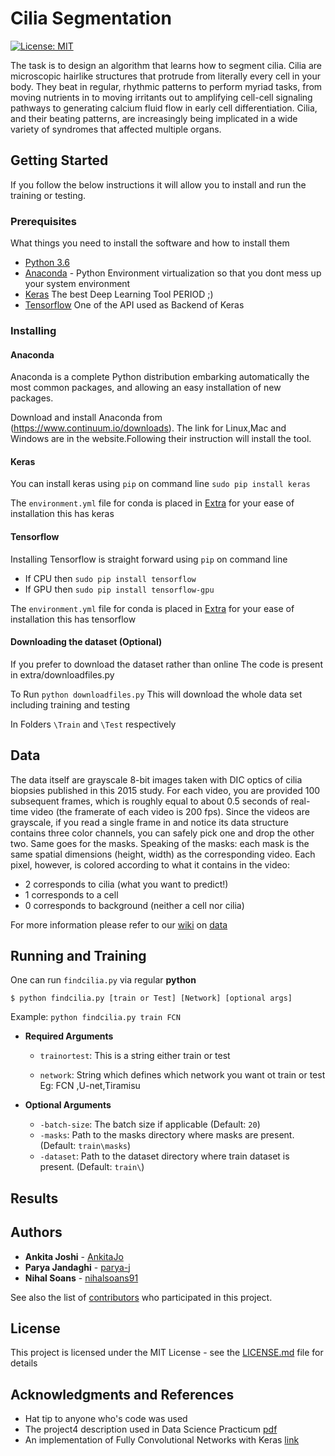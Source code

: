# Cilia Segmentation

[![License: MIT](https://img.shields.io/badge/License-MIT-yellow.svg)](https://opensource.org/licenses/MIT)

The task is to design an algorithm that learns how to segment cilia. Cilia are microscopic
hairlike structures that protrude from literally every cell in your body. They beat
in regular, rhythmic patterns to perform myriad tasks, from moving nutrients in to moving
irritants out to amplifying cell-cell signaling pathways to generating calcium fluid
flow in early cell differentiation. Cilia, and their beating patterns, are increasingly being
implicated in a wide variety of syndromes that affected multiple organs.

## Getting Started

If you follow the below instructions it will allow you to install and run the training or testing.

### Prerequisites

What things you need to install the software and how to install them

- [Python 3.6](https://www.python.org/downloads/release/python-360/)
- [Anaconda](https://www.anaconda.com/) - Python Environment virtualization so that you dont mess up your system environment
- [Keras](https://keras.io/) The best Deep Learning Tool PERIOD ;)
- [Tensorflow](https://www.tensorflow.org/) One of the API used as Backend of Keras

### Installing

#### Anaconda

Anaconda is a complete Python distribution embarking automatically the most common packages, and allowing an easy installation of new packages.

Download and install Anaconda from (https://www.continuum.io/downloads).
The link for Linux,Mac and Windows are in the website.Following their instruction will install the tool.

#### Keras

You can install keras using ``` pip ``` on command line
``` sudo pip install keras ```

The `environment.yml` file for conda is placed in [Extra](https://github.com/dsp-uga/team-huddle/tree/master/extra) for your ease of installation this has keras

#### Tensorflow
Installing Tensorflow is straight forward using ``` pip ``` on command line

* If CPU then  ``` sudo pip install tensorflow ```
* If GPU then ``` sudo pip install tensorflow-gpu ```

The `environment.yml` file for conda is placed in [Extra](https://github.com/dsp-uga/team-huddle/tree/master/extra) for your ease of installation this has tensorflow

#### Downloading the dataset (Optional)

If you prefer to download the dataset rather than online
The code is present in extra/downloadfiles.py

To Run ``` python downloadfiles.py ``` This will download the whole data set including training and testing

In Folders ```\Train``` and ```\Test``` respectively

## Data
The data itself are grayscale 8-bit images taken with DIC optics of cilia biopsies published
in this 2015 study. For each video, you are provided 100 subsequent frames, which
is roughly equal to about 0.5 seconds of real-time video (the framerate of each video is
200 fps). Since the videos are grayscale, if you read a single frame in and notice its data
structure contains three color channels, you can safely pick one and drop the other two.
Same goes for the masks.
Speaking of the masks: each mask is the same spatial dimensions (height, width) as the
corresponding video. Each pixel, however, is colored according to what it contains in the
video:
* 2 corresponds to cilia (what you want to predict!)
* 1 corresponds to a cell
* 0 corresponds to background (neither a cell nor cilia)

For more information please refer to our [wiki](https://github.com/dsp-uga/team-huddle/wiki) on [data](https://github.com/dsp-uga/team-huddle/wiki/Data)

## Running and Training

One can run `findcilia.py` via regular **python** 

```
$ python findcilia.py [train or Test] [Network] [optional args]
```
Example: ```python findcilia.py train FCN ```

  - **Required Arguments**

    - `trainortest`: This is a string either train or test

    - `network`: String which defines which network you want ot train or test Eg: FCN ,U-net,Tiramisu

  - **Optional Arguments**

    - `-batch-size`: The batch size if applicable (Default: `20`)
    - `-masks`: Path to the masks directory where masks are present. (Default: `train\masks`)
    - `-dataset`: Path to the dataset directory where train dataset is present. (Default: `train\`)


## Results

## Authors

* **Ankita Joshi** - [AnkitaJo](https://github.com/AnkitaJo)
* **Parya Jandaghi** - [parya-j](https://github.com/parya-j)
* **Nihal Soans** - [nihalsoans91](https://github.com/nihalsoans91)

See also the list of [contributors](https://github.com/dsp-uga/team-huddle/blob/master/CONTRIBUTORS.md) who participated in this project.

## License

This project is licensed under the MIT License - see the [LICENSE.md](LICENSE.md) file for details

## Acknowledgments and References

* Hat tip to anyone who's code was used
* The project4 description used in Data Science Practicum [pdf](https://github.com/dsp-uga/sp18/blob/master/projects/p4/project4.pdf)
* An implementation of Fully Convolutional Networks with Keras [link](https://github.com/JihongJu/keras-fcn)


